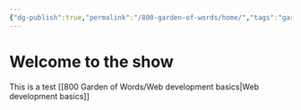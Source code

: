 ```yaml
---
{"dg-publish":true,"permalink":"/800-garden-of-words/home/","tags":"gardenEntry","dgHomeLink":true,"dgPassFrontmatter":false}
---
```



# Welcome to the show

This is a test [[800 Garden of Words/Web development basics|Web development basics]]